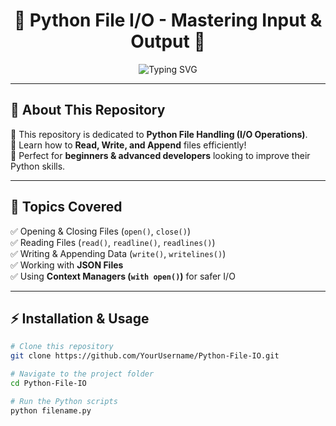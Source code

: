 <h1 align="center">🚀 Python File I/O - Mastering Input & Output 🚀</h1>

<p align="center">
    <img src="https://readme-typing-svg.herokuapp.com?font=Fira+Code&weight=600&size=22&pause=1000&color=F75C7E&center=true&vCenter=true&width=450&lines=Mastering+File+I%2FO+in+Python!;Read%2C+Write%2C+Append+Files;Efficiently+Handle+Data+like+a+Pro!" alt="Typing SVG" />
</p>

---

## 🌟 About This Repository  
🔹 This repository is dedicated to **Python File Handling (I/O Operations)**.  
🔹 Learn how to **Read, Write, and Append** files efficiently!  
🔹 Perfect for **beginners & advanced developers** looking to improve their Python skills.  

---

## 📜 Topics Covered  
✅ Opening & Closing Files (`open()`, `close()`)  
✅ Reading Files (`read()`, `readline()`, `readlines()`)  
✅ Writing & Appending Data (`write()`, `writelines()`)  
✅ Working with **JSON Files**  
✅ Using **Context Managers (`with open()`)** for safer I/O  

---

## ⚡ Installation & Usage  
```bash
# Clone this repository
git clone https://github.com/YourUsername/Python-File-IO.git

# Navigate to the project folder
cd Python-File-IO

# Run the Python scripts
python filename.py

